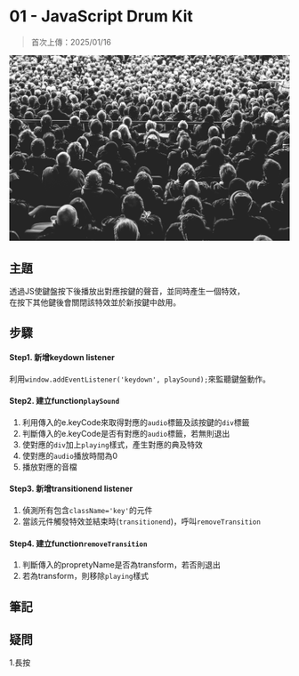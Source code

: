 # **01 - JavaScript Drum Kit**
>首次上傳：2025/01/16   

![](https://github.com/kaz589/JavaScript30/blob/main/day1/background.jpg)

## **主題**
透過JS使鍵盤按下後播放出對應按鍵的聲音，並同時產生一個特效，  
在按下其他鍵後會關閉該特效並於新按鍵中啟用。  


## **步驟**
#### Step1. 新增keydown listener
利用`window.addEventListener('keydown', playSound);`來監聽鍵盤動作。  
#### Step2. 建立function`playSound`
1. 利用傳入的e.keyCode來取得對應的`audio`標籤及該按鍵的`div`標籤
2. 判斷傳入的e.keyCode是否有對應的`audio`標籤，若無則退出
3. 使對應的`div`加上`playing`樣式，產生對應的典及特效
4. 使對應的`audio`播放時間為0
5. 播放對應的音檔
#### Step3. 新增transitionend listener
1. 偵測所有包含`className='key'`的元件
2. 當該元件觸發特效並結束時(`transitionend`)，呼叫`removeTransition`
#### Step4.  建立function`removeTransition`
1. 判斷傳入的propretyName是否為transform，若否則退出
2. 若為transform，則移除`playing`樣式
## **筆記**

## **疑問**
1.長按
